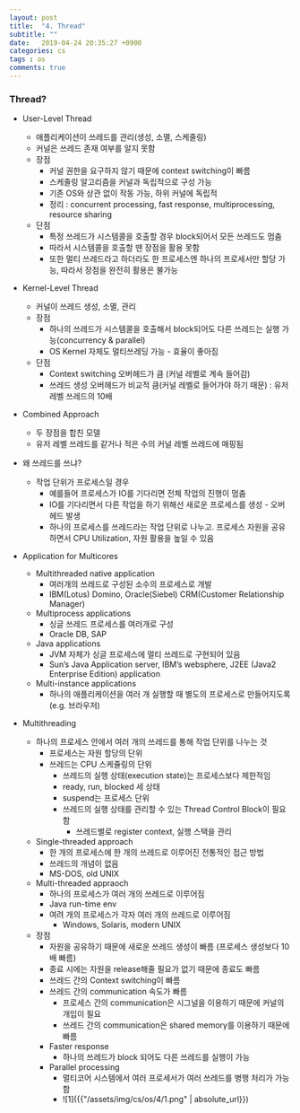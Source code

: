 ```yaml
---
layout: post
title:  "4. Thread"
subtitle: ""
date:   2019-04-24 20:35:27 +0900
categories: cs
tags : os
comments: true
---
```


### Thread?
- User-Level Thread
  - 애플리케이션이 쓰레드를 관리(생성, 소멸, 스케줄링)
  - 커널은 쓰레드 존재 여부를 알지 못함
  - 장점
    - 커널 권한을 요구하지 않기 때문에 context switching이 빠름
    - 스케줄링 알고리즘을 커널과 독립적으로 구성 가능
    - 기존 OS와 상관 없이 작동 가능, 하위 커널에 독립적
    - 정리 : concurrent processing, fast response, multiprocessing, resource sharing
  - 단점
    - 특정 쓰레드가 시스템콜을 호출할 경우 block되어서 모든 쓰레드도 멈춤
    - 따라서 시스템콜을 호출할 땐 장점을 활용 못함
    - 또한 멀티 쓰레드라고 하더라도 한 프로세스엔 하나의 프로세서만 할당 가능, 따라서 장점을 완전히 활용은 불가능
 
- Kernel-Level Thread
  - 커널이 쓰레드 생성, 소멸, 관리
  - 장점
    - 하나의 쓰레드가 시스템콜을 호출해서 block되어도 다른 쓰레드는 실행 가능(concurrency & parallel)
    - OS Kernel 자체도 멀티쓰레딩 가능 - 효율이 좋아짐
  - 단점
    - Context switching 오버헤드가 큼 (커널 레벨로  계속 들어감)
    - 쓰레드 생성 오버헤드가 비교적 큼(커널 레벨로 들어가야 하기 때문) : 유저레벨 쓰레드의 10배
 

- Combined Approach
  - 두 장점을 합친 모델
  - 유저 레벨 쓰레드를 같거나 적은 수의 커널 레벨 쓰레드에 매핑됨
 

- 왜 쓰레드를 쓰냐?
  - 작업 단위가 프로세스일 경우
    - 예를들어 프로세스가 IO를 기다리면 전체 작업의 진행이 멈춤
    - IO를 기다리면서 다른 작업을 하기 위해선 새로운 프로세스를 생성 - 오버헤드 발생
    - 하나의 프로세스를 쓰레드라는 작업 단위로 나누고. 프로세스 자원을 공유하면서 CPU Utilization, 자원 활용을 높일 수 있음 
 

- Application for Multicores
  - Multithreaded native application
    - 여러개의 쓰레드로 구성된 소수의 프로세스로 개발
    - IBM(Lotus) Domino, Oracle(Siebel) CRM(Customer Relationship Manager)
  - Multiprocess applications
    - 싱글 쓰레드 프로세스를 여러개로 구성
    - Oracle DB, SAP
  - Java applications
    - JVM 자체가 싱글 프로세스에 멀티 쓰레드로 구현되어 있음
    - Sun’s Java Application server, IBM’s websphere, J2EE (Java2 Enterprise Edition) application
  - Multi-instance applications
    - 하나의 애플리케이션을 여러 개 실행할 때 별도의 프로세스로 만들어지도록(e.g. 브라우저)

- Multithreading
  - 하나의 프로세스 안에서 여러 개의 쓰레드를 통해 작업 단위를 나누는 것
    - 프로세스는 자원 할당의 단위
    - 쓰레드는 CPU 스케쥴링의 단위
      - 쓰레드의 실행 상태(execution state)는 프로세스보다 제한적임
      - ready, run, blocked 세 상태
      - suspend는 프로세스 단위
      - 쓰레드의 실행 상태를 관리할 수 있는 Thread Control Block이 필요함
        - 쓰레드별로 register context, 실행 스택을 관리 
  - Single-threaded approach
    - 한 개의 프로세스에 한 개의 쓰레드로 이루어진 전통적인 접근 방법
    - 쓰레드의 개념이 없음
    - MS-DOS, old UNIX
  - Multi-threaded appraoch
    - 하나의 프로세스가 여러 개의 쓰레드로 이루어짐
    - Java run-time env
    - 여려 개의 프로세스가 각자 여러 개의 쓰레드로 이루어짐
      - Windows, Solaris, modern UNIX
  - 장점
    - 자원을 공유하기 때문에 새로운 쓰레드 생성이 빠름 (프로세스 생성보다 10배 빠름)
    - 종료 시에는 자원을 release해줄 필요가 없기 때문에 종료도 빠름
    - 쓰레드 간의 Context switching이 빠름
    - 쓰레드 간의 communication 속도가 빠름
      - 프로세스 간의 communication은 시그널을 이용하기 때문에 커널의 개입이 필요
      - 쓰레드 간의 communication은 shared memory를 이용하기 때문에 빠름
    - Faster response
      - 하나의 쓰레드가 block 되어도 다른 쓰레드를 실행이 가능
    - Parallel processing 
      - 멀티코어 시스템에서 여러 프로세서가 여러 쓰레드를 병행 처리가 가능함
      - ![1]({{"/assets/img/cs/os/4/1.png" | absolute_url}})

